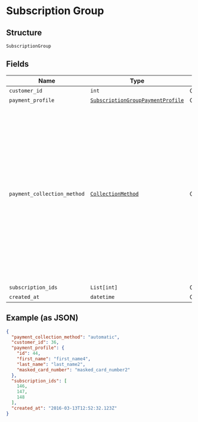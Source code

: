 
# Subscription Group

## Structure

`SubscriptionGroup`

## Fields

| Name | Type | Tags | Description |
|  --- | --- | --- | --- |
| `customer_id` | `int` | Optional | - |
| `payment_profile` | [`SubscriptionGroupPaymentProfile`](../../doc/models/subscription-group-payment-profile.md) | Optional | - |
| `payment_collection_method` | [`CollectionMethod`](../../doc/models/collection-method.md) | Optional | The type of payment collection to be used in the subscription. For legacy Statements Architecture valid options are - `invoice`, `automatic`. For current Relationship Invoicing Architecture valid options are - `remittance`, `automatic`, `prepaid`.<br>**Default**: `'automatic'` |
| `subscription_ids` | `List[int]` | Optional | - |
| `created_at` | `datetime` | Optional | - |

## Example (as JSON)

```json
{
  "payment_collection_method": "automatic",
  "customer_id": 36,
  "payment_profile": {
    "id": 44,
    "first_name": "first_name4",
    "last_name": "last_name2",
    "masked_card_number": "masked_card_number2"
  },
  "subscription_ids": [
    146,
    147,
    148
  ],
  "created_at": "2016-03-13T12:52:32.123Z"
}
```

